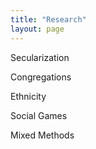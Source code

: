 ```yaml
---
title: "Research" 
layout: page
---
```


Secularization

Congregations

Ethnicity

Social Games

Mixed Methods
